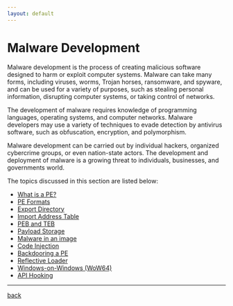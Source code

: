 ```yaml
---
layout: default
---
```


# Malware Development

Malware development is the process of creating malicious software designed to harm or exploit computer systems. Malware can take many forms, including viruses, worms, Trojan horses, ransomware, and spyware, and can be used for a variety of purposes, such as stealing personal information, disrupting computer systems, or taking control of networks.

The development of malware requires knowledge of programming languages, operating systems, and computer networks. Malware developers may use a variety of techniques to evade detection by antivirus software, such as obfuscation, encryption, and polymorphism.

Malware development can be carried out by individual hackers, organized cybercrime groups, or even nation-state actors. The development and deployment of malware is a growing threat to individuals, businesses, and governments world.

The topics discussed in this section are listed below:

- [What is a PE?](/docs/malware/pe.html)
- [PE Formats](/docs/malware/pe-formats.html)  
- [Export Directory](/docs/malware/exportdir.html)     
- [Import Address Table](/docs/malware/importdir.html)
- [PEB and TEB](/docs/malware/tebpeb.html)      
- [Payload Storage](/docs/malware/payloadstorage.html)  
- [Malware in an image](/docs/malware/malware-imagecon.html)
- [Code Injection](/docs/malware/codeinjection.html)
- [Backdooring a PE](/docs/malware/backdooringPE.html)
- [Reflective Loader](/docs/malware/refloader.html)
- [Windows-on-Windows (WoW64)](/docs/malware/wow.html) 
- [API Hooking](/docs/malware/APIHooking.html) 

---

[back](/index.html)
